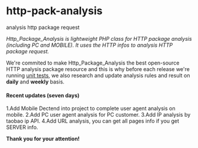 # http-pack-analysis
analysis http package request

*Http_Package_Analysis is lightweight PHP class for HTTP package analysis (including PC and MOBILE).
It uses the HTTP infos to analysis HTTP package request.*

We're commited to make Http_Package_Analysis the best open-source HTTP analysis package resource and this is why before each release we're running [unit tests](./tests), we also research and update analysis rules and result on **daily** and **weekly** basis.

#### Recent updates (seven days)
1.Add Mobile Dectend into project to complete user agent analysis on mobile.
2.Add PC user agent analysis for PC customer.
3.Add IP analysis by taobao ip API.
4.Add URL analysis, you can get all pages info if you get SERVER info.

**Thank you for your attention!**
